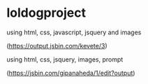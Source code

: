 # loldogproject
using html, css, javascript, jsquery and images

(https://output.jsbin.com/kevete/3)

using html, css, jsquery, images, prompt

(https://jsbin.com/gipanaheda/1/edit?output)
